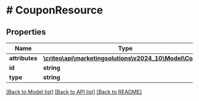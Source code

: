 # # CouponResource

## Properties

Name | Type | Description | Notes
------------ | ------------- | ------------- | -------------
**attributes** | [**\criteo\api\marketingsolutions\v2024_10\Model\Coupon**](Coupon.md) |  | [optional]
**id** | **string** |  | [optional]
**type** | **string** |  | [optional]

[[Back to Model list]](../../README.md#models) [[Back to API list]](../../README.md#endpoints) [[Back to README]](../../README.md)
